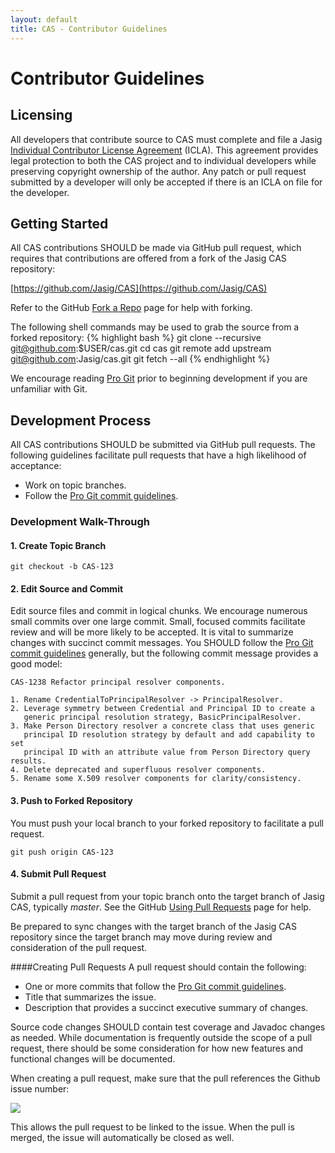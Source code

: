 ```yaml
---
layout: default
title: CAS - Contributor Guidelines
---
```


# Contributor Guidelines


## Licensing
All developers that contribute source to CAS must complete and file a Jasig
[Individual Contributor License Agreement](https://wiki.jasig.org/x/u4WcAQ) (ICLA). This agreement provides legal
protection to both the CAS project and to individual developers while preserving copyright ownership of the author.
Any patch or pull request submitted by a developer will only be accepted if there is an ICLA on file for the
developer.


## Getting Started
All CAS contributions SHOULD be made via GitHub pull request, which requires that contributions are offered from
a fork of the Jasig CAS repository:

[https://github.com/Jasig/CAS](https://github.com/Jasig/CAS)

Refer to the GitHub [Fork a Repo](http://help.github.com/fork-a-repo/) page for help with forking.

The following shell commands may be used to grab the source from a forked repository:
{% highlight bash %}
git clone --recursive git@github.com:$USER/cas.git
cd cas
git remote add upstream git@github.com:Jasig/cas.git
git fetch --all
{% endhighlight %}

We encourage reading [Pro Git](http://git-scm.com/book/) prior to beginning development if you are unfamiliar with Git.


## Development Process
All CAS contributions SHOULD be submitted via GitHub pull requests. The following guidelines facilitate pull requests
that have a high likelihood of acceptance:

* Work on topic branches.
* Follow the [Pro Git commit guidelines](http://git-scm.com/book/ch5-2.html#Commit-Guidelines).


### Development Walk-Through

#### 1. Create Topic Branch

    git checkout -b CAS-123


#### 2. Edit Source and Commit
Edit source files and commit in logical chunks. We encourage numerous small commits over one large commit. Small,
focused commits facilitate review and will be more likely to be accepted. It is vital to summarize changes with
succinct commit messages. You SHOULD follow the
[Pro Git commit guidelines](http://git-scm.com/book/ch5-2.html#Commit-Guidelines) generally, but the following
commit message provides a good model:

	CAS-1238 Refactor principal resolver components.

	1. Rename CredentialToPrincipalResolver -> PrincipalResolver.
	2. Leverage symmetry between Credential and Principal ID to create a
	   generic principal resolution strategy, BasicPrincipalResolver.
	3. Make Person Directory resolver a concrete class that uses generic
	   principal ID resolution strategy by default and add capability to set
	   principal ID with an attribute value from Person Directory query results.
	4. Delete deprecated and superfluous resolver components.
	5. Rename some X.509 resolver components for clarity/consistency.

<p/>


#### 3. Push to Forked Repository
You must push your local branch to your forked repository to facilitate a pull request.

    git push origin CAS-123


#### 4. Submit Pull Request
Submit a pull request from your topic branch onto the target branch of Jasig CAS, typically _master_. See the GitHub
[Using Pull Requests](https://help.github.com/articles/using-pull-requests) page for help.

Be prepared to sync changes with the target branch of the Jasig CAS repository since the target branch may move during review and consideration of the pull request.


####Creating Pull Requests
A pull request should contain the following:

* One or more commits that follow the [Pro Git commit guidelines](http://git-scm.com/book/ch5-2.html#Commit-Guidelines).
* Title that summarizes the issue.
* Description that provides a succinct executive summary of changes.

Source code changes SHOULD contain test coverage and Javadoc changes as needed.
While documentation is frequently outside the scope of a pull request, there should be some consideration for how
new features and functional changes will be documented. 


When creating a pull request, make sure that the pull references the Github issue number:

![](https://camo.githubusercontent.com/0d91dc7e679d86bd4814faae37f0316279074571/68747470733a2f2f662e636c6f75642e6769746875622e636f6d2f6173736574732f3539372f3439383937372f64383262643761382d626332362d313165322d383663652d3835613435336334643638332e706e67)

This allows the pull request to be linked to the issue. When the pull is merged, the issue will automatically be closed as well.
